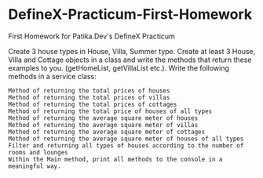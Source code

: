 # DefineX-Practicum-First-Homework

First Homework for Patika.Dev's DefineX Practicum



Create 3 house types in House, Villa, Summer type. Create at least 3 House, Villa and Cottage objects in a class and write the methods that return these examples to you. (getHomeList, getVillaList etc.). Write the following methods in a service class:

    Method of returning the total prices of houses
    Method of returning the total prices of villas
    Method of returning the total prices of cottages
    Method of returning the total price of houses of all types
    Method of returning the average square meter of houses
    Method of returning the average square meter of villas
    Method of returning the average square meter of cottages
    Method of returning the average square meter of houses of all types
    Filter and returning all types of houses according to the number of rooms and lounges
    Within the Main method, print all methods to the console in a meaningful way.


